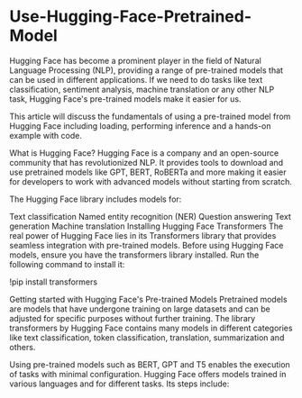 # Use-Hugging-Face-Pretrained-Model

Hugging Face has become a prominent player in the field of Natural Language Processing (NLP), providing a range of pre-trained models that can be used in different applications. If we need to do tasks like text classification, sentiment analysis, machine translation or any other NLP task, Hugging Face's pre-trained models make it easier for us.

This article will discuss the fundamentals of using a pre-trained model from Hugging Face including loading, performing inference and a hands-on example with code.

What is Hugging Face?
Hugging Face is a company and an open-source community that has revolutionized NLP. It provides tools to download and use pretrained models like GPT, BERT, RoBERTa and more making it easier for developers to work with advanced models without starting from scratch.

The Hugging Face library includes models for:

Text classification
Named entity recognition (NER)
Question answering
Text generation
Machine translation
Installing Hugging Face Transformers
The real power of Hugging Face lies in its Transformers library that provides seamless integration with pre-trained models. Before using Hugging Face models, ensure you have the transformers library installed. Run the following command to install it:

!pip install transformers

Getting started with Hugging Face's Pre-trained Models
Pretrained models are models that have undergone training on large datasets and can be adjusted for specific purposes without further training. The library transformers by Hugging Face contains many models in different categories like text classification, token classification, translation, summarization and others.

Using pre-trained models such as BERT, GPT and T5 enables the execution of tasks with minimal configuration. Hugging Face offers models trained in various languages and for different tasks. Its steps include:
